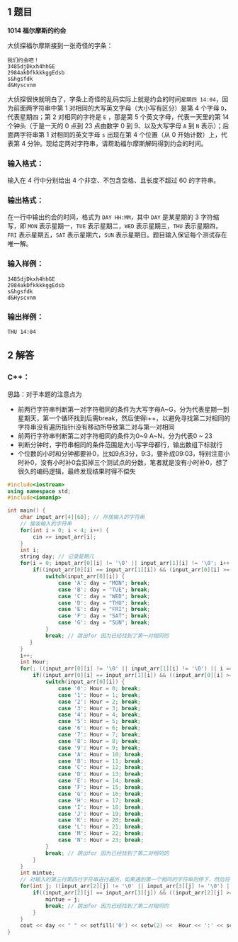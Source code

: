 ## 1 题目

**1014 福尔摩斯的约会**

大侦探福尔摩斯接到一张奇怪的字条：

```
我们约会吧！ 
3485djDkxh4hhGE 
2984akDfkkkkggEdsb 
s&hgsfdk 
d&Hyscvnm
```

大侦探很快就明白了，字条上奇怪的乱码实际上就是约会的时间`星期四 14:04`，因为前面两字符串中第 1 对相同的大写英文字母（大小写有区分）是第 4 个字母 `D`，代表星期四；第 2 对相同的字符是 `E` ，那是第 5 个英文字母，代表一天里的第 14 个钟头（于是一天的 0 点到 23 点由数字 0 到 9、以及大写字母 `A` 到 `N` 表示）；后面两字符串第 1 对相同的英文字母 `s` 出现在第 4 个位置（从 0 开始计数）上，代表第 4 分钟。现给定两对字符串，请帮助福尔摩斯解码得到约会的时间。

### 输入格式：

输入在 4 行中分别给出 4 个非空、不包含空格、且长度不超过 60 的字符串。

### 输出格式：

在一行中输出约会的时间，格式为 `DAY HH:MM`，其中 `DAY` 是某星期的 3 字符缩写，即 `MON` 表示星期一，`TUE` 表示星期二，`WED` 表示星期三，`THU` 表示星期四，`FRI` 表示星期五，`SAT` 表示星期六，`SUN` 表示星期日。题目输入保证每个测试存在唯一解。

### 输入样例：

```in
3485djDkxh4hhGE 
2984akDfkkkkggEdsb 
s&hgsfdk 
d&Hyscvnm
```

### 输出样例：

```out
THU 14:04
```

## 2 解答

### C++：

思路：对于本题的注意点为

- 前两行字符串判断第一对字符相同的条件为大写字母A~G，分为代表星期一到星期天，第一个循环找到后需break，然后使得i++，以避免寻找第二对相同的字符串没有遍历指针i没有移动所导致第二对与第一对相同
- 前两行字符串判断第二对字符相同的条件为0~9 A~N，分为代表0 ~ 23
- 判断分钟时，字符串相同的条件范围是大小写字母都行，输出数组下标就行
- 个位数的小时和分钟都要补0，比如9点3分，9:3，要补成09:03，特别注意小时补0，没有小时补0会扣掉三个测试点的分数，笔者就是没有小时补0，想了很久的编码逻辑，最终发现结果时得不偿失 

```c++
#include<iostream>
using namespace std;
#include<iomanip>

int main() {
    char input_arr[4][60]; // 存放输入的字符串
    // 接收输入的字符串
    for(int i = 0; i < 4; i++) {
        cin >> input_arr[i];
    }
    int i;
    string day; // 记录星期几
    for(i = 0; input_arr[0][i] != '\0' || input_arr[1][i] != '\0'; i++) {
        if((input_arr[0][i] == input_arr[1][i]) && (input_arr[0][i] >= 'A' && input_arr[0][i] <= 'G')) {
            switch(input_arr[0][i]) {
                case 'A': day = "MON"; break;
                case 'B': day = "TUE"; break;
                case 'C': day = "WED"; break;
                case 'D': day = "THU"; break;
                case 'E': day = "FRI"; break;
                case 'F': day = "SAT"; break;
                case 'G': day = "SUN"; break;
            }
            break; // 跳出for 因为已经找到了第一对相同的
       }
    }
    i++;
    int Hour;
    for(; ((input_arr[0][i] != '\0' || input_arr[1][i] != '\0') || i == 60); i++) {
        if((input_arr[0][i] == input_arr[1][i]) && ((input_arr[0][i] >= 'A' && input_arr[0][i] <= 'N') || (input_arr[0][i] >= '0' && input_arr[0][i] <= '9'))) {
            switch(input_arr[0][i]) {
                case '0': Hour = 0; break;
                case '1': Hour = 1; break;
                case '2': Hour = 2; break;
                case '3': Hour = 3; break;
                case '4': Hour = 4; break;
                case '5': Hour = 5; break;
                case '6': Hour = 6; break;
                case '7': Hour = 7; break;
                case '8': Hour = 8; break;
                case '9': Hour = 9; break;
                case 'A': Hour = 10; break;
                case 'B': Hour = 11; break;
                case 'C': Hour = 12; break;
                case 'D': Hour = 13; break;
                case 'E': Hour = 14; break;
                case 'F': Hour = 15; break;
                case 'G': Hour = 16; break;
                case 'H': Hour = 17; break;
                case 'I': Hour = 18; break;
                case 'J': Hour = 19; break;
                case 'K': Hour = 20; break;
                case 'L': Hour = 21; break;
                case 'M': Hour = 22; break;
                case 'N': Hour = 23; break;
            }
            break; // 跳出for 因为已经找到了第二对相同的
        }
    }
    int mintue;
    // 对输入的第三行第四行字符串进行遍历，如果遇到第一个相同的字符串则停下，然后将该字符串的数组下标作为分钟输出，然后break;
    for(int j; ((input_arr[2][j] != '\0' || input_arr[3][j] != '\0') || j == 60); j++) {
        if((input_arr[2][j] == input_arr[3][j]) && ((input_arr[2][j] >= 'A' && input_arr[2][j] <= 'Z') || (input_arr[2][j]>= 'a' && input_arr[2][j] <= 'z' ))) {
            mintue = j;
            break; // 跳出for 因为已经找到了第二对相同的
        }
    }
    cout << day << " " << setfill('0') << setw(2) <<  Hour << ':' << setfill('0') << setw(2) << mintue << endl;
}
```

